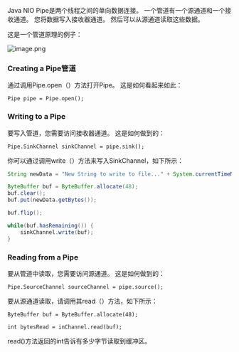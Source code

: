 Java NIO Pipe是两个线程之间的单向数据连接。 一个管道有一个源通道和一个接收通道。 您将数据写入接收器通道。 然后可以从源通道读取这些数据。

这是一个管道原理的例子：


![image.png](http://upload-images.jianshu.io/upload_images/5786888-657d14a7924c8cee.png?imageMogr2/auto-orient/strip%7CimageView2/2/w/1240)
###  Creating a Pipe管道
通过调用Pipe.open（）方法打开Pipe。 这是如何看起来如此：
```
Pipe pipe = Pipe.open();
```
###  Writing to a Pipe
要写入管道，您需要访问接收器通道。 这是如何做到的：
```
Pipe.SinkChannel sinkChannel = pipe.sink();
```
你可以通过调用write（）方法来写入SinkChannel，如下所示：
```java
String newData = "New String to write to file..." + System.currentTimeMillis();

ByteBuffer buf = ByteBuffer.allocate(48);
buf.clear();
buf.put(newData.getBytes());

buf.flip();

while(buf.hasRemaining()) {
    sinkChannel.write(buf);
}
```
###  Reading from a Pipe
要从管道中读取，您需要访问源通道。 这是如何做到的：
```
Pipe.SourceChannel sourceChannel = pipe.source();
```
要从源通道读取，请调用其read（）方法，如下所示：
```
ByteBuffer buf = ByteBuffer.allocate(48);

int bytesRead = inChannel.read(buf);
```
read()方法返回的int告诉有多少字节读取到缓冲区。
